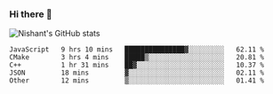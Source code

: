 ### Hi there 👋

<!--
**phoenixx1/phoenixx1** is a ✨ _special_ ✨ repository because its `README.md` (this file) appears on your GitHub profile.

Here are some ideas to get you started:

- 🔭 I’m currently working on ...
- 🌱 I’m currently learning ...
- 👯 I’m looking to collaborate on ...
- 🤔 I’m looking for help with ...
- 💬 Ask me about ...
- 📫 How to reach me: ...
- 😄 Pronouns: ...
- ⚡ Fun fact: ...
-->

![Nishant's GitHub stats](https://github-readme-stats.vercel.app/api?username=phoenixx1&count_private=true)   
<!--START_SECTION:waka-->
```text
JavaScript   9 hrs 10 mins   ███████████████▓░░░░░░░░░   62.11 % 
CMake        3 hrs 4 mins    █████▒░░░░░░░░░░░░░░░░░░░   20.81 % 
C++          1 hr 31 mins    ██▓░░░░░░░░░░░░░░░░░░░░░░   10.37 % 
JSON         18 mins         ▓░░░░░░░░░░░░░░░░░░░░░░░░   02.11 % 
Other        12 mins         ▒░░░░░░░░░░░░░░░░░░░░░░░░   01.41 % 
```
<!--END_SECTION:waka-->
